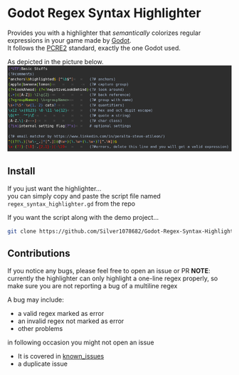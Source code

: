 # Godot Regex Syntax Highlighter
Provides you with a highlighter that *semantically* colorizes regular expressions in your game made by [Godot](https://godotengine.org/).  <br>
It follows the [PCRE2](https://www.pcre.org/) standard, exactly the one Godot used.  <br>

As depicted in the picture below.
![example picture](example/example.png)

## Install
If you just want the highlighter...<br>
you can simply copy and paste the script file named `regex_syntax_highlighter.gd` from the repo

If you want the script along with the demo project...<br>
```sh
git clone https://github.com/Silver1078682/Godot-Regex-Syntax-Highlighter.git
```

## Contributions
If you notice any bugs, please feel free to open an issue or PR
**NOTE**: currently the highlighter can only highlight a one-line regex properly, so make sure you are not reporting a bug of a multiline regex

A bug may include:
* a valid regex marked as error
* an invalid regex not marked as error
* other problems

in following occasion you might not open an issue
* It is covered in [known_issues](known_issues.txt)
* a duplicate issue
